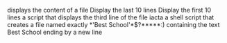 displays the content of a file
Display the last 10 lines
Display the first 10 lines
a script that displays the third line of the file iacta
a shell script that creates a file named exactly \*\'Best School\'\*$\?\*\*\*\*\*:) containing the text Best School ending by a new line
